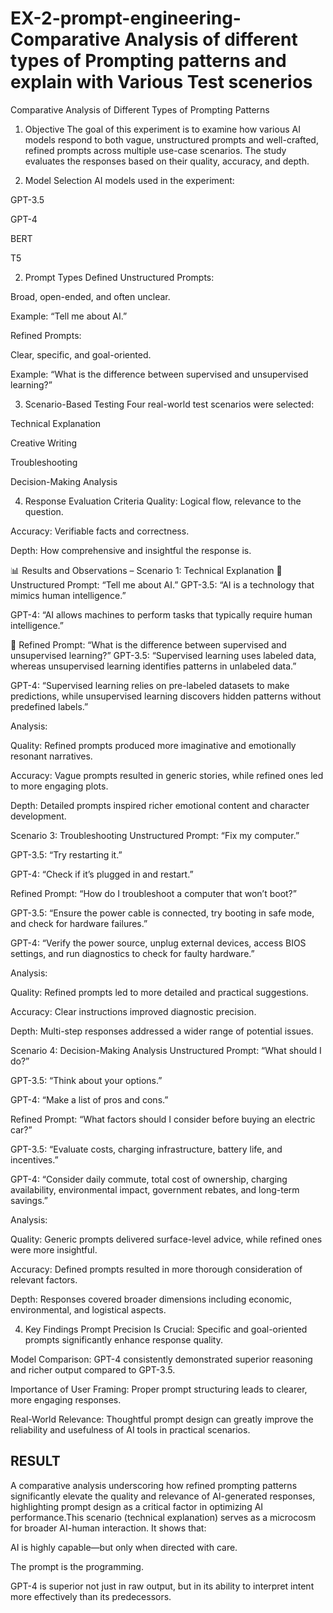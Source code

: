 # EX-2-prompt-engineering-Comparative Analysis of different types of Prompting patterns and explain with Various Test scenerios
Comparative Analysis of Different Types of Prompting Patterns
1. Objective
The goal of this experiment is to examine how various AI models respond to both vague, unstructured prompts and well-crafted, refined prompts across multiple use-case scenarios. The study evaluates the responses based on their quality, accuracy, and depth.

1. Model Selection
AI models used in the experiment:

GPT-3.5

GPT-4

BERT

T5

2. Prompt Types Defined
Unstructured Prompts:

Broad, open-ended, and often unclear.

Example: “Tell me about AI.”

Refined Prompts:

Clear, specific, and goal-oriented.

Example: “What is the difference between supervised and unsupervised learning?”

3. Scenario-Based Testing
Four real-world test scenarios were selected:

Technical Explanation

Creative Writing

Troubleshooting

Decision-Making Analysis

4. Response Evaluation Criteria
Quality: Logical flow, relevance to the question.

Accuracy: Verifiable facts and correctness.

Depth: How comprehensive and insightful the response is.

📊 Results and Observations – Scenario 1: Technical Explanation
🔹 Unstructured Prompt: “Tell me about AI.”
GPT-3.5: “AI is a technology that mimics human intelligence.”

GPT-4: “AI allows machines to perform tasks that typically require human intelligence.”

🔹 Refined Prompt: “What is the difference between supervised and unsupervised learning?”
GPT-3.5: “Supervised learning uses labeled data, whereas unsupervised learning identifies patterns in unlabeled data.”

GPT-4: “Supervised learning relies on pre-labeled datasets to make predictions, while unsupervised learning discovers hidden patterns without predefined labels.”




Analysis:

Quality: Refined prompts produced more imaginative and emotionally resonant narratives.

Accuracy: Vague prompts resulted in generic stories, while refined ones led to more engaging plots.

Depth: Detailed prompts inspired richer emotional content and character development.

Scenario 3: Troubleshooting
Unstructured Prompt: “Fix my computer.”

GPT-3.5: “Try restarting it.”

GPT-4: “Check if it’s plugged in and restart.”

Refined Prompt: “How do I troubleshoot a computer that won’t boot?”

GPT-3.5: “Ensure the power cable is connected, try booting in safe mode, and check for hardware failures.”

GPT-4: “Verify the power source, unplug external devices, access BIOS settings, and run diagnostics to check for faulty hardware.”

Analysis:

Quality: Refined prompts led to more detailed and practical suggestions.

Accuracy: Clear instructions improved diagnostic precision.

Depth: Multi-step responses addressed a wider range of potential issues.

Scenario 4: Decision-Making Analysis
Unstructured Prompt: “What should I do?”

GPT-3.5: “Think about your options.”

GPT-4: “Make a list of pros and cons.”

Refined Prompt: “What factors should I consider before buying an electric car?”

GPT-3.5: “Evaluate costs, charging infrastructure, battery life, and incentives.”

GPT-4: “Consider daily commute, total cost of ownership, charging availability, environmental impact, government rebates, and long-term savings.”

Analysis:

Quality: Generic prompts delivered surface-level advice, while refined ones were more insightful.

Accuracy: Defined prompts resulted in more thorough consideration of relevant factors.

Depth: Responses covered broader dimensions including economic, environmental, and logistical aspects.

4. Key Findings
Prompt Precision Is Crucial: Specific and goal-oriented prompts significantly enhance response quality.

Model Comparison: GPT-4 consistently demonstrated superior reasoning and richer output compared to GPT-3.5.

Importance of User Framing: Proper prompt structuring leads to clearer, more engaging responses.

Real-World Relevance: Thoughtful prompt design can greatly improve the reliability and usefulness of AI tools in practical scenarios.


## RESULT
A comparative analysis underscoring how refined prompting patterns significantly elevate the quality and relevance of AI-generated responses, highlighting prompt design as a critical factor in optimizing AI performance.This scenario (technical explanation) serves as a microcosm for broader AI-human interaction. It shows that:

AI is highly capable—but only when directed with care.

The prompt is the programming.

GPT-4 is superior not just in raw output, but in its ability to interpret intent more effectively than its predecessors.
